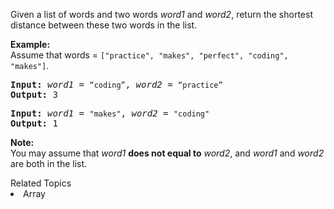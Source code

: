 <p>Given a list of words and two words <em>word1</em> and <em>word2</em>, return the shortest distance between these two words in the list.</p>

<p><strong>Example:</strong><br />
Assume that words = <code>[&quot;practice&quot;, &quot;makes&quot;, &quot;perfect&quot;, &quot;coding&quot;, &quot;makes&quot;]</code>.</p>

<pre>
<b>Input:</b> <em>word1</em> = <code>&ldquo;coding&rdquo;</code>, <em>word2</em> = <code>&ldquo;practice&rdquo;</code>
<b>Output:</b> 3
</pre>

<pre>
<b>Input:</b> <em>word1</em> = <code>&quot;makes&quot;</code>, <em>word2</em> = <code>&quot;coding&quot;</code>
<b>Output:</b> 1
</pre>

<p><strong>Note:</strong><br />
You may assume that <em>word1</em> <strong>does not equal to</strong> <em>word2</em>, and <em>word1</em> and <em>word2</em> are both in the list.</p>
<div><div>Related Topics</div><div><li>Array</li></div></div>